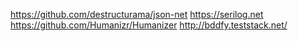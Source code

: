
https://github.com/destructurama/json-net
https://serilog.net
https://github.com/Humanizr/Humanizer
http://bddfy.teststack.net/

